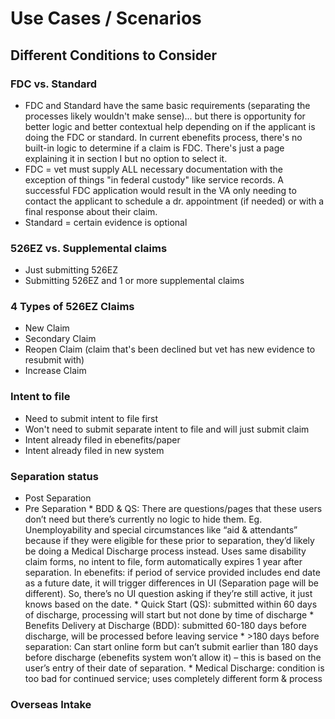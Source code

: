 # Use Cases / Scenarios

## Different Conditions to Consider

### FDC vs. Standard
* FDC and Standard have the same basic requirements (separating the processes likely wouldn't make sense)... but there is opportunity for better logic and better contextual help depending on if the applicant is doing the FDC or standard. In current ebenefits process, there's no built-in logic to determine if a claim is FDC. There's just a page explaining it in section I but no option to select it.
* FDC = vet must supply ALL necessary documentation with the exception of things "in federal custody" like service records. A successful FDC application would result in the VA only needing to contact the applicant to schedule a dr. appointment (if needed) or with a final response about their claim.
* Standard = certain evidence is optional

### 526EZ vs. Supplemental claims
* Just submitting 526EZ
* Submitting 526EZ and 1 or more supplemental claims

### 4 Types of 526EZ Claims
* New Claim
* Secondary Claim
* Reopen Claim (claim that's been declined but vet has new evidence to resubmit with)
* Increase Claim

### Intent to file
* Need to submit intent to file first
* Won't need to submit separate intent to file and will just submit claim
* Intent already filed in ebenefits/paper
* Intent already filed in new system

### Separation status
* Post Separation
* Pre Separation 
      * BDD & QS: There are questions/pages that these users don’t need but there’s currently no logic to hide them. Eg. Unemployability and special circumstances like “aid & attendants” because if they were eligible for these prior to separation, they’d likely be doing a Medical Discharge process instead. Uses same disability claim forms, no intent to file, form automatically expires 1 year after separation. In ebenefits: if period of service provided includes end date as a future date, it will trigger differences in UI (Separation page will be different). So, there’s no UI question asking if they’re still active, it just knows based on the date.
         * Quick Start (QS): submitted within 60 days of discharge, processing will start but not done by time of discharge
         * Benefits Delivery at Discharge (BDD): submitted 60-180 days before discharge, will be processed before leaving service
      * >180 days before separation: Can start online form but can’t submit earlier than 180 days before discharge (ebenefits system won’t allow it) – this is based on the user’s entry of their date of separation.
      * Medical Discharge: condition is too bad for continued service; uses completely different form & process 

### Overseas Intake


   

